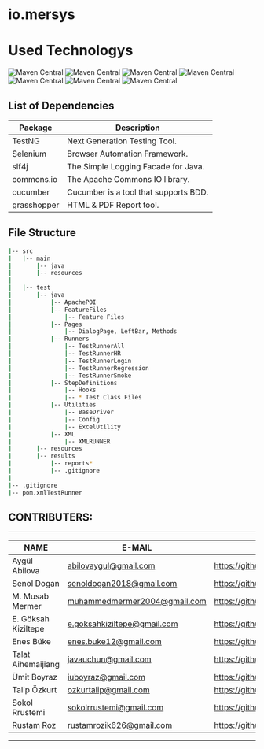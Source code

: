 # io.mersys

# Used Technologys

![Maven Central](https://img.shields.io/maven-central/v/org.seleniumhq.selenium/selenium-java?versionSuffix=4.11.0&style=%20for-the-badge&logo=Selenium&label=Selenium&labelColor=black&color=grey)
![Maven Central](https://img.shields.io/maven-central/v/io.cucumber/cucumber-java?versionSuffix=7.9.0&style=%20for-the-badge&logo=Cucumber&label=Cucumber&labelColor=black&color=grey)
![Maven Central](https://img.shields.io/maven-central/v/org.testng/testng?versionSuffix=6.14.3&style=%20for-the-badge&logo=testng&label=TestNG&labelColor=black&color=grey)
![Maven Central](https://img.shields.io/maven-central/v/org.slf4j/slf4j-api?versionSuffix=1.8.0-beta2&style=%20for-the-badge&logo=slfj&label=Slfj&labelColor=black&color=grey)
![Maven Central](https://img.shields.io/maven-central/v/org.apache.commons/commons-lang3?versionSuffix=3.12.0&style=%20for-the-badge&label=Apache-Commons&labelColor=black&color=grey)
![Maven Central](https://img.shields.io/maven-central/v/tech.grasshopper/extentreports-cucumber7-adapter?versionSuffix=1.9.2&style=%20for-the-badge&logo=Grasshopper&label=Grasshopper&labelColor=black&color=grey)
![Maven Central](https://img.shields.io/maven-central/v/org.apache.poi/poi?versionSuffix=4.1.0&style=%20for-the-badge&label=ApachePOI&labelColor=black&color=grey)


List of Dependencies
----------------

| Package     | Description                           |
|-------------|---------------------------------------|
| TestNG      | Next Generation Testing Tool.         |
| Selenium    | Browser Automation Framework.         |
| slf4j       | The Simple Logging Facade for Java.   |
| commons.io  | The Apache Commons IO library.        |
| cucumber    | Cucumber is a tool that supports BDD. |
| grasshopper | HTML & PDF Report tool.               |

## File Structure

```bash
|-- src
|   |-- main
|       |-- java
|       |-- resources
|
|   |-- test
|       |-- java
|           |-- ApachePOI
|           |-- FeatureFiles
|               |-- Feature Files
|           |-- Pages
|               |-- DialogPage, LeftBar, Methods
|           |-- Runners
|               |-- TestRunnerAll
|               |-- TestRunnerHR
|               |-- TestRunnerLogin
|               |-- TestRunnerRegression
|               |-- TestRunnerSmoke
|           |-- StepDefinitions
|               |-- Hooks
|               |-- * Test Class Files
|           |-- Utilities
|               |-- BaseDriver
|               |-- Config
|               |-- ExcelUtility
|           |-- XML
|               |-- XMLRUNNER
|       |-- resources
|       |-- results
|           |-- reports*
|           |-- .gitignore
|
|-- .gitignore
|-- pom.xmlTestRunner

```

## CONTRIBUTERS:
--------------------------------------------------

| NAME                | E-MAIL                       | GITHUB                                 |
|---------------------|------------------------------|----------------------------------------|
| Aygül Abilova       | abilovaygul@gmail.com        | https://github.com/AyGulll             |
| Senol Dogan         | senoldogan2018@gmail.com     | https://github.com/DoganSenol          |
| M. Musab Mermer     | muhammedmermer2004@gmail.com | https://github.com/Musab29             |
| E. Göksah Kiziltepe | e.goksahkiziltepe@gmail.com  | https://github.com/goksahkiziltepe     |
| Enes Büke           | enes.buke12@gmail.com        | https://github.com/enesbuke            |
| Talat Aihemaijiang  | javauchun@gmail.com          | https://github.com/TailaitiAihemaijang |
| Ümit Boyraz         | iuboyraz@gmail.com           | https://github.com/iuboyraz            |
| Talip Özkurt        | ozkurtalip@gmail.com         | https://github.com/tozkurt             |
| Sokol Rrustemi      | sokolrrustemi@gmail.com      | https://github.com/sokolrrustemi       |
| Rustam Roz          | rustamrozik626@gmail.com     | https://github.com/rustem626           |

---
